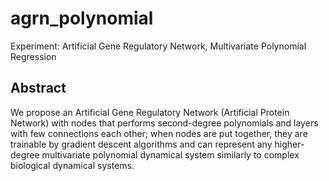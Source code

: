 # agrn_polynomial

Experiment: Artificial Gene Regulatory Network, Multivariate Polynomial Regression

## Abstract

We propose an Artificial Gene Regulatory Network (Artificial Protein Network) with nodes that
performs second-degree polynomials and layers with few connections each other;
when nodes are put together, they are trainable by gradient descent algorithms
and can represent any higher-degree multivariate polynomial dynamical system
similarly to complex biological dynamical systems.

